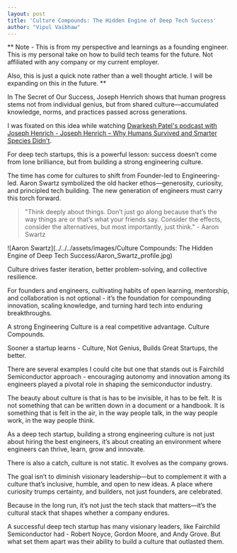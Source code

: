 ```yaml
---
layout: post
title: 'Culture Compounds: The Hidden Engine of Deep Tech Success'
author: "Vipul Vaibhaw"
---
```

**
Note - This is from my perspective and learnings as a founding engineer. This is my personal take on how to build tech teams for the future. Not affiliated with any company or my current employer.

Also, this is just a quick note rather than a well thought article. I will be expanding on this in the future.
**

In The Secret of Our Success, Joseph Henrich shows that human progress stems not from individual genius, but from shared culture—accumulated knowledge, norms, and practices passed across generations.

I was fixated on this idea while watching [Dwarkesh Patel's podcast with Joseph Henrich - Joseph Henrich – Why Humans Survived and Smarter Species Didn't](https://www.youtube.com/watch?v=TcfhrThp1OU).

For deep tech startups, this is a powerful lesson: success doesn’t come from lone brilliance, but from building a strong engineering culture.

The time has come for cultures to shift from Founder-led to Engineering-led. Aaron Swartz symbolized the old hacker ethos—generosity, curiosity, and principled tech building. The new generation of engineers must carry this torch forward.

>"Think deeply about things. Don’t just go along because that’s the way things are or that’s what your friends say. Consider the effects, consider the alternatives, but most importantly, just think." - Aaron Swartz

![Aaron Swartz](../../../assets/images/Culture Compounds: The Hidden Engine of Deep Tech Success/Aaron_Swartz_profile.jpg)

Culture drives faster iteration, better problem-solving, and collective resilience.

For founders and engineers, cultivating habits of open learning, mentorship, and collaboration is not optional - it’s the foundation for compounding innovation, scaling knowledge, and turning hard tech into enduring breakthroughs.

A strong Engineering Culture is a real competitive advantage. Culture Compounds.

Sooner a startup learns - Culture, Not Genius, Builds Great Startups, the better.

There are several examples I could cite but one that stands out is Fairchild Semiconductor approach - encouraging autonomy and innovation among its engineers played a pivotal role in shaping the semiconductor industry.

The beauty about culture is that is has to be invisible, it has to be felt. It is not something that can be written down in a document or a handbook. It is something that is felt in the air, in the way people talk, in the way people work, in the way people think.

As a deep tech startup, building a strong engineering culture is not just about hiring the best engineers, it’s about creating an environment where engineers can thrive, learn, grow and innovate.

There is also a catch, culture is not static. It evolves as the company grows.

The goal isn’t to diminish visionary leadership—but to complement it with a culture that’s inclusive, humble, and open to new ideas. A place where curiosity trumps certainty, and builders, not just founders, are celebrated.

Because in the long run, it’s not just the tech stack that matters—it’s the cultural stack that shapes whether a company endures.

A successful deep tech startup has many visionary leaders, like Fairchild Semiconductor had - Robert Noyce, Gordon Moore, and Andy Grove. But what set them apart was their ability to build a culture that outlasted them.

